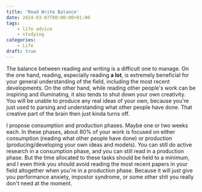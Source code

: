 ```yaml
---
title: 'Read Write Balance'
date: 2024-03-07T00:00:00+01:00
tags:
    - life advice
    - studying
categories:
    - Life
draft: true
---
```


The balance between reading and writing is a difficult one to manage. On the one hand, reading, especially reading **a lot**, is extremely beneficial for your general understanding of the field, including the most recent developments. On the other hand, while reading other people's work can be inspiring and illuminating, it also tends to shut down your own creativity. You will be unable to produce any real ideas of your own, because you're just used to parsing and understanding what other people have done. That creative part of the brain then just kinda turns off.

I propose consumption and production phases. Maybe one or two weeks each. In these phases, about 80% of your work is focused on either consumption (reading what other people have done) or production (producing/developing your own ideas and models). You can still do active research in a consumption phase, and you can still read in a production phase. But the time allocated to these tasks should be held to a minimum, and I even think you should avoid reading the most recent papers in your field altogether when you're in a production phase. Because it will just give you performance anxiety, impostor syndrome, or some other shit you really don't need at the moment.
